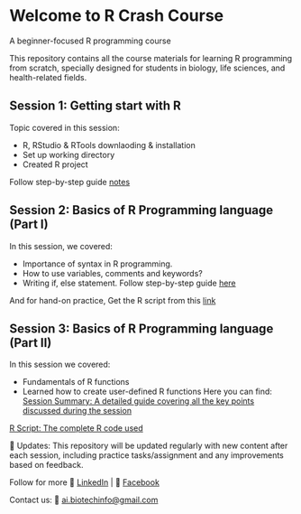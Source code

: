 # Welcome to R Crash Course
A beginner-focused R programming course 

This repository contains all the course materials for learning R programming from scratch, specially designed for students in biology, life sciences, and health-related fields.

## Session 1: Getting start with R

Topic covered in this session:
+ R, RStudio & RTools downlaoding & installation
+ Set up working directory
+ Created R project
  
Follow step-by-step guide [notes](https://github.com/AI-Biotechnology-Bioinformatics/R_programming_Introduction/blob/main/Session1%20Getting%20Start%20with%20R.pdf) 

## Session 2: Basics of R Programming language (Part I)
In this session, we covered:
+ Importance of syntax in R programming.
+ How to use variables, comments and keywords?
+ Writing if, else statement.
Follow step-by-step guide [here](https://github.com/AI-Biotechnology-Bioinformatics/R_programming_Introduction/blob/main/Session1%20Getting%20Start%20with%20R.pdf)

And for hand-on practice, Get the R script from this [link](https://github.com/AI-Biotechnology-Bioinformatics/R_programming_Introduction/blob/main/Session_2_R_Basics_Part_I.R)

## Session 3: Basics of R Programming language (Part II)
In this session we covered:
+ Fundamentals of R functions
+ Learned how to create user-defined R functions 
Here you can find:
[Session Summary: A detailed guide covering all the key points discussed during the session](https://github.com/AI-Biotechnology-Bioinformatics/R_programming_Introduction/blob/main/Session%203-Basics%20of%20R%20(Part%20II).pdf)

[R Script: The complete R code used](https://github.com/AI-Biotechnology-Bioinformatics/R_programming_Introduction/blob/main/Session_3_R_Basics_Part_II.R)


🔁 Updates:
This repository will be updated regularly with new content after each session, including practice tasks/assignment and any improvements based on feedback.

Follow for more 
🔗 [LinkedIn](linkedin.com/company/ai-and-biotechnology-bioinformatics) |
📘 [Facebook](https://www.facebook.com/people/AI-and-BiotechnologyBioinformatics/61566611634266/)  

Contact us: 📧 ai.biotechinfo@gmail.com

